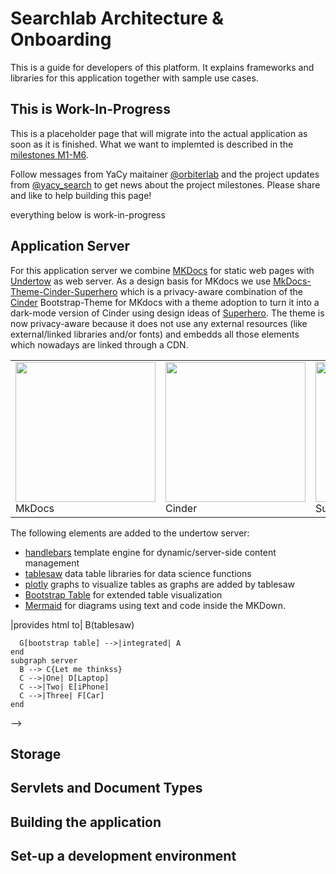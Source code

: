 # Searchlab Architecture & Onboarding

This is a guide for developers of this platform. It explains frameworks and libraries for this application
together with sample use cases. 

## <span class="glyphicon glyphicon-info-sign" aria-hidden="true"></span> This is Work-In-Progress

This is a placeholder page that will migrate into the actual application as soon as it is finished.
What we want to implemted is described in the [milestones M1-M6](https://github.com/yacy/searchlab/issues).

<span class="glyphicon glyphicon-exclamation-sign" aria-hidden="true"></span> Follow messages from YaCy maitainer [@orbiterlab](https://twitter.com/orbiterlab) and the project updates from [@yacy_search](https://twitter.com/yacy_search) to get news about the project milestones. Please share and <span class="glyphicon glyphicon-heart" aria-hidden="true"></span> like to help building this page!

<div class="alert alert-warning" role="alert">everything below is work-in-progress</div>


## Application Server

For this application server we combine [MKDocs](https://www.mkdocs.org) for static web pages with [Undertow](https://undertow.io/) as web server.
As a design basis for MKdocs we use [MkDocs-Theme-Cinder-Superhero](https://github.com/Orbiter/MkDocs-Theme-Cinder-Superhero) which is a
privacy-aware combination of the [Cinder](https://sourcefoundry.org/cinder/) Bootstrap-Theme for MKdocs with a theme adoption to turn it into
a dark-mode version of Cinder using design ideas of [Superhero](https://bootswatch.com/superhero/). The theme is now privacy-aware because it
does not use any external resources (like external/linked libraries and/or fonts) and embedds all those elements which nowadays are linked through
a CDN.

<table>
<tr>
<td style="background: transparent; border: none;"><img src="../../img/tile_MkDocs.png" width="224"><br/>MkDocs</td>
<td style="background: transparent; border: none;"><img src="../../img/tile_Cinder.png" width="224"><br/>Cinder</td>
<td style="background: transparent; border: none;"><img src="../../img/tile_Superhero.png" width="224"><br/>Superhero</td>
<td style="background: transparent; border: none;"><img src="../../img/tile_Undertow.png" width="224"><br/>Undertow</td>
</tr>

</table>

The following elements are added to the undertow server:

- [handlebars](https://handlebarsjs.com/) template engine for dynamic/server-side content management
- [tablesaw](https://jtablesaw.github.io/tablesaw/gettingstarted) data table libraries for data science functions
- [plotly](https://plotly.com/python/) graphs to visualize tables as graphs are added by tablesaw
- [Bootstrap Table](https://bootstrap-table.com/) for extended table visualization
- [Mermaid](https://mermaid-js.github.io/mermaid/#/) for diagrams using text and code inside the MKDown.

<!--
  <div class="mermaid">
    graph LR
    subgraph static html generator
      direction TB
      A[MKDocs] -->|provides html to| B(tablesaw)
      G[bootstrap table] -->|integrated| A
    end
    subgraph server
      B --> C{Let me thinkss}
      C -->|One| D[Laptop]
      C -->|Two| E[iPhone]
      C -->|Three| F[Car]
    end
  </div>
-->

## Storage


## Servlets and Document Types


## Building the application


## Set-up a development environment